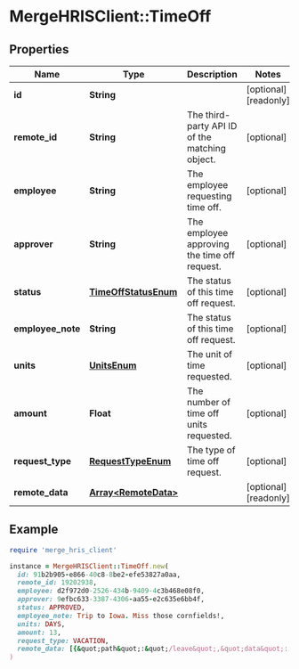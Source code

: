 # MergeHRISClient::TimeOff

## Properties

| Name | Type | Description | Notes |
| ---- | ---- | ----------- | ----- |
| **id** | **String** |  | [optional][readonly] |
| **remote_id** | **String** | The third-party API ID of the matching object. | [optional] |
| **employee** | **String** | The employee requesting time off. | [optional] |
| **approver** | **String** | The employee approving the time off request. | [optional] |
| **status** | [**TimeOffStatusEnum**](TimeOffStatusEnum.md) | The status of this time off request. | [optional] |
| **employee_note** | **String** | The status of this time off request. | [optional] |
| **units** | [**UnitsEnum**](UnitsEnum.md) | The unit of time requested. | [optional] |
| **amount** | **Float** | The number of time off units requested. | [optional] |
| **request_type** | [**RequestTypeEnum**](RequestTypeEnum.md) | The type of time off request. | [optional] |
| **remote_data** | [**Array&lt;RemoteData&gt;**](RemoteData.md) |  | [optional][readonly] |

## Example

```ruby
require 'merge_hris_client'

instance = MergeHRISClient::TimeOff.new(
  id: 91b2b905-e866-40c8-8be2-efe53827a0aa,
  remote_id: 19202938,
  employee: d2f972d0-2526-434b-9409-4c3b468e08f0,
  approver: 9efbc633-3387-4306-aa55-e2c635e6bb4f,
  status: APPROVED,
  employee_note: Trip to Iowa. Miss those cornfields!,
  units: DAYS,
  amount: 13,
  request_type: VACATION,
  remote_data: [{&quot;path&quot;:&quot;/leave&quot;,&quot;data&quot;:[&quot;Varies by platform&quot;]}]
)
```

